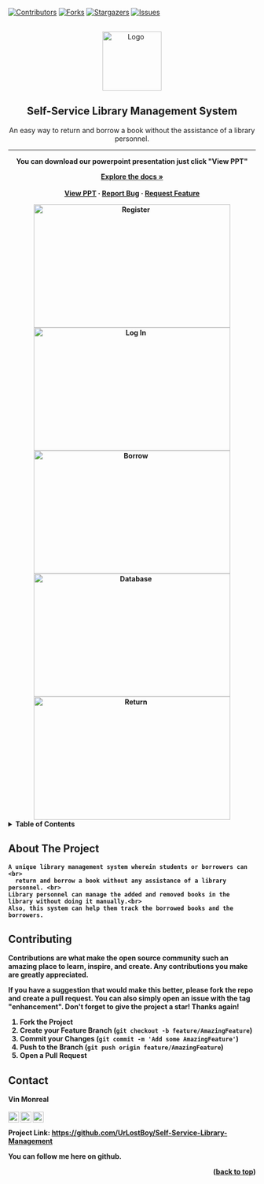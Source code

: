 <div id="top"></div>
<!--
*** Thanks for checking out the Best-README-Template. If you have a suggestion
*** that would make this better, please fork the repo and create a pull request
*** or simply open an issue with the tag "enhancement".
*** Don't forget to give the project a star!
*** Thanks again! Now go create something AMAZING! :D
-->



<!-- PROJECT SHIELDS -->
<!--
*** I'm using markdown "reference style" links for readability.
*** Reference links are enclosed in brackets [ ] instead of parentheses ( ).
*** See the bottom of this document for the declaration of the reference variables
*** for contributors-url, forks-url, etc. This is an optional, concise syntax you may use.
*** https://www.markdownguide.org/basic-syntax/#reference-style-links
-->
[![Contributors][contributors-shield]][contributors-url]
[![Forks][forks-shield]][forks-url]
[![Stargazers][stars-shield]][stars-url]
[![Issues][issues-shield]][issues-url]


<!-- PROJECT LOGO -->
<br />
<div align="center">
    <img src="https://i.ibb.co/qjMw6BT/SSLIB.png" alt="Logo" width="120" height="120">
  </a>

  <h2 align="center"><b>Self-Service Library Management System</b></h2>

  <p align="center">
    An easy way to return and borrow a book without the assistance of a library personnel. <br>
    <hr>
    <b>You can download our powerpoint presentation just click "View PPT"<b><br>
   
  <p align="center">
    <a href="https://github.com/UrLostBoy/Self-Service-Library-Management"><strong>Explore the docs »</strong></a>
    <br />
    <br />
    <a href="https://www.mediafire.com/file/kqwh0poq5nm8s41/Self+service.mp4/file">View PPT</a>
    ·
    <a href="https://github.com/UrLostBoy/Self-Service-Library-Management/issues">Report Bug</a>
    ·
    <a href="https://github.com/UrLostBoy/Self-Service-Library-Management/issues">Request Feature</a>
  </p>
</div>
<div align="center">
    <a href="https://i.ibb.co/7bzT2fs"><img src="https://i.ibb.co/fD1TXhQ/image.png" alt="Register" border="0" width="400" height="250"></a>
    <a href="https://i.ibb.co/qps4JTh"><img src="https://i.ibb.co/WvKwhnZ/image.png" alt="Log In" border="0" width="400" height="250"></a>
    <a href="https://i.ibb.co/8czT5vv"><img src="https://i.ibb.co/fDjNx4n/image.png" alt="Borrow" border="0" width="400" height="250"></a>
    <a href="https://i.ibb.co/fDjNx4n"><img src="https://i.ibb.co/kDz7f6S/image.png" alt="Database" border="0" width="400" height="250"></a>
    <a href="https://i.ibb.co/kDz7f6S"><img src="https://i.ibb.co/gjJS7js/image.png" alt="Return" border="0" width="400" height="250"></a>
</div>


<!-- TABLE OF CONTENTS -->
<details>
  <summary>Table of Contents</summary>
  <ol>
    <li>
      <a href="#about-the-project">About The Project</a>
    </li>
    <li><a href="#contributing">Contributing</a></li>
    <li><a href="#contact">Contact</a></li>
  </ol>
</details>



<!-- ABOUT THE PROJECT -->
## About The Project


    A unique library management system wherein students or borrowers can <br>
      return and borrow a book without any assistance of a library personnel. <br>
    Library personnel can manage the added and removed books in the library without doing it manually.<br>
    Also, this system can help them track the borrowed books and the borrowers.


<!-- CONTRIBUTING -->
## Contributing

Contributions are what make the open source community such an amazing place to learn, inspire, and create. Any contributions you make are **greatly appreciated**.

If you have a suggestion that would make this better, please fork the repo and create a pull request. You can also simply open an issue with the tag "enhancement".
Don't forget to give the project a star! Thanks again!

1. Fork the Project
2. Create your Feature Branch (`git checkout -b feature/AmazingFeature`)
3. Commit your Changes (`git commit -m 'Add some AmazingFeature'`)
4. Push to the Branch (`git push origin feature/AmazingFeature`)
5. Open a Pull Request

      
<!-- CONTACT -->
## Contact

<b>Vin Monreal</b><br>
<br>
<a href="https://www.instagram.com/vinmreal/" rel="nofollow">
  <img align="left" alt="Vin Monreal - Instagram" width="22px" src="https://camo.githubusercontent.com/c80f9763ed06d4ab9fbcc1a74b8b74cd95e4c7f82d3f1f70233994f236a0faeb/68747470733a2f2f63646e2e6a7364656c6976722e6e65742f6e706d2f73696d706c652d69636f6e734076332f69636f6e732f696e7374616772616d2e737667" data-canonical-src="https://cdn.jsdelivr.net/npm/simple-icons@v3/icons/instagram.svg" style="max-width: 100%;">
</a>
<a href="https://twitter.com/vinreal2" rel="nofollow">
  <img align="left" alt="Vin Monreal - Twitter" width="22px" src="https://camo.githubusercontent.com/055d96e8404ce2ab1dd0af5f1c2030d242309a5bc69e47ff32e0b2ab73307e1e/68747470733a2f2f75706c6f61642e77696b696d656469612e6f72672f77696b6970656469612f73636f2f392f39662f547769747465725f626972645f6c6f676f5f323031322e737667" data-canonical-src="https://upload.wikimedia.org/wikipedia/sco/9/9f/Twitter_bird_logo_2012.svg" style="max-width: 100%;">
</a>
<a href="https://www.facebook.com/markvinz.pocson/" rel="nofollow">
  <img align="left" alt="Vin Monreal - Facebook" width="22px" src="https://camo.githubusercontent.com/013ab4b8c0a14af1d626b6106c10a4ca83129f9b89d063db25612dcb88740bc5/68747470733a2f2f63646e2e6a7364656c6976722e6e65742f6e706d2f73696d706c652d69636f6e734076332f69636f6e732f66616365626f6f6b2e737667" data-canonical-src="https://cdn.jsdelivr.net/npm/simple-icons@v3/icons/facebook.svg" style="max-width: 100%;">
</a><br>
<br>
Project Link: https://github.com/UrLostBoy/Self-Service-Library-Management
<br>

You can follow me here on github.

<p align="right">(<a href="#top">back to top</a>)</p>



<!-- MARKDOWN LINKS & IMAGES -->
<!-- https://www.markdownguide.org/basic-syntax/#reference-style-links -->
[contributors-shield]: https://img.shields.io/github/contributors/UrLostBoy/Self-Service-Library-Management.svg?style=for-the-badge
[contributors-url]: https://github.com/UrLostBoy/Self-Service-Library-Management/graphs/contributors
[forks-shield]: https://img.shields.io/github/forks/UrLostBoy/Self-Service-Library-Management.svg?style=for-the-badge
[forks-url]: https://github.com/UrLostBoy/Self-Service-Library-Management/network/members
[stars-shield]: https://img.shields.io/github/stars/UrLostBoy/Self-Service-Library-Management.svg?style=for-the-badge
[stars-url]: https://github.com/UrLostBoy/Self-Service-Library-Management/stargazers
[issues-shield]: https://img.shields.io/github/issues/UrLostBoy/Self-Service-Library-Management.svg?style=for-the-badge
[issues-url]: https://github.com/UrLostBoy/Self-Service-Library-Management/issues
